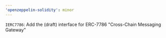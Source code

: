 ```yaml
---
'openzeppelin-solidity': minor
---
```


`IERC7786`: Add the (draft) interface for ERC-7786 "Cross-Chain Messaging Gateway"
